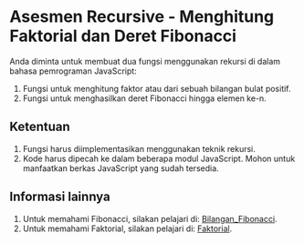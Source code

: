 # Asesmen Recursive - Menghitung Faktorial dan Deret Fibonacci

Anda diminta untuk membuat dua fungsi menggunakan rekursi di dalam bahasa
pemrograman JavaScript:

1. Fungsi untuk menghitung faktor atau dari sebuah bilangan bulat positif.
2. Fungsi untuk menghasilkan deret Fibonacci hingga elemen ke-n.

## Ketentuan

1. Fungsi harus diimplementasikan menggunakan teknik rekursi.
2. Kode harus dipecah ke dalam beberapa modul JavaScript. Mohon untuk manfaatkan
   berkas JavaScript yang sudah tersedia.

## Informasi lainnya

1. Untuk memahami Fibonacci, silakan pelajari di:
   [Bilangan_Fibonacci](https://id.wikipedia.org/wiki/Bilangan_Fibonacci).
2. Untuk memahami Faktorial, silakan pelajari di:
   [Faktorial](https://id.wikipedia.org/wiki/Faktorial).
